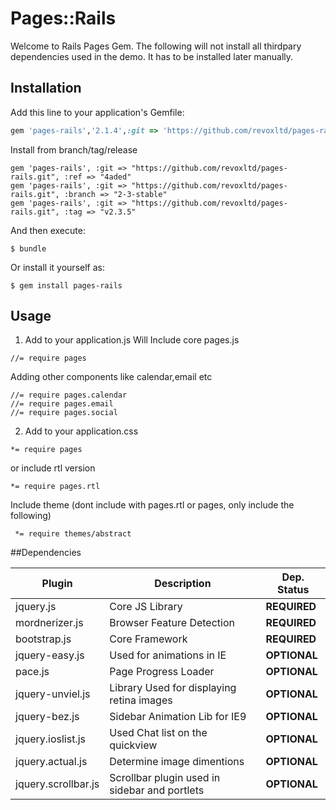 # Pages::Rails

Welcome to Rails Pages Gem. The following will not install all thirdpary dependencies used in the demo. It has to be installed later manually.

## Installation

Add this line to your application's Gemfile:

```ruby
gem 'pages-rails','2.1.4',:git => 'https://github.com/revoxltd/pages-rails.git'
```

Install from branch/tag/release
```
gem 'pages-rails', :git => "https://github.com/revoxltd/pages-rails.git", :ref => "4aded"
gem 'pages-rails', :git => "https://github.com/revoxltd/pages-rails.git", :branch => "2-3-stable"
gem 'pages-rails', :git => "https://github.com/revoxltd/pages-rails.git", :tag => "v2.3.5"
```
And then execute:

    $ bundle

Or install it yourself as:

    $ gem install pages-rails

## Usage
1. Add to your application.js
Will Include core pages.js
```
//= require pages
```

Adding other components like calendar,email etc
```
//= require pages.calendar
//= require pages.email
//= require pages.social
```

2. Add to your application.css
```
*= require pages
```

 or include rtl version
```
*= require pages.rtl
```

Include theme (dont include with pages.rtl or pages, only include the following)
```
 *= require themes/abstract
 ```

##Dependencies

| Plugin | Description | Dep. Status |
| -- | -- | -- |
| jquery.js | Core JS Library | **REQUIRED** |
| mordnerizer.js | Browser Feature Detection | **REQUIRED** |
|bootstrap.js| Core Framework | **REQUIRED**
|jquery-easy.js| Used for animations in IE | **OPTIONAL**
|pace.js| Page Progress Loader | **OPTIONAL**
|jquery-unviel.js|Library Used for displaying retina images|**OPTIONAL**|
|jquery-bez.js|Sidebar Animation Lib for IE9|**OPTIONAL**|
|jquery.ioslist.js| Used Chat list on the quickview| **OPTIONAL**|
|jquery.actual.js|Determine image dimentions| **OPTIONAL**|
|jquery.scrollbar.js|Scrollbar plugin used in sidebar and portlets|**OPTIONAL**|